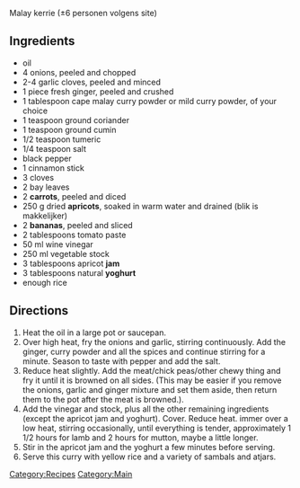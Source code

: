 Malay kerrie (±6 personen volgens site)

Ingredients
-----------

-   oil
-   4 onions, peeled and chopped
-   2-4 garlic cloves, peeled and minced
-   1 piece fresh ginger, peeled and crushed
-   1 tablespoon cape malay curry powder or mild curry powder, of your
    choice
-   1 teaspoon ground coriander
-   1 teaspoon ground cumin
-   1/2 teaspoon tumeric
-   1/4 teaspoon salt
-   black pepper
-   1 cinnamon stick
-   3 cloves
-   2 bay leaves
-   2 **carrots**, peeled and diced
-   250 g dried **apricots**, soaked in warm water and drained (blik is
    makkelijker)
-   2 **bananas**, peeled and sliced
-   2 tablespoons tomato paste
-   50 ml wine vinegar
-   250 ml vegetable stock
-   3 tablespoons apricot **jam**
-   3 tablespoons natural **yoghurt**
-   enough rice

Directions
----------

1.  Heat the oil in a large pot or saucepan.
2.  Over high heat, fry the onions and garlic, stirring continuously.
    Add the ginger, curry powder and all the spices and continue
    stirring for a minute. Season to taste with pepper and add the salt.
3.  Reduce heat slightly. Add the meat/chick peas/other chewy thing and
    fry it until it is browned on all sides. (This may be easier if you
    remove the onions, garlic and ginger mixture and set them aside,
    then return them to the pot after the meat is browned.).
4.  Add the vinegar and stock, plus all the other remaining ingredients
    (except the apricot jam and yoghurt). Cover. Reduce heat. immer over
    a low heat, stirring occasionally, until everything is tender,
    approximately 1 1/2 hours for lamb and 2 hours for mutton, maybe a
    little longer.
5.  Stir in the apricot jam and the yoghurt a few minutes before
    serving.
6.  Serve this curry with yellow rice and a variety of sambals and
    atjars.

<Category:Recipes> <Category:Main>

